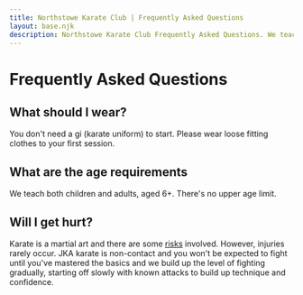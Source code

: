 ```yaml
---
title: Northstowe Karate Club | Frequently Asked Questions
layout: base.njk
description: Northstowe Karate Club Frequently Asked Questions. We teach both children and adults, aged 6+. Please wear comfortable loose clothing to your first lesson.
---
```

# Frequently Asked Questions

## What should I wear?
You don't need a gi (karate uniform) to start. Please wear loose fitting clothes to your first session.

## What are the age requirements
We teach both children and adults, aged 6+. There's no upper age limit.

## Will I get hurt?
Karate is a martial art and there are some [risks](/policies/risk) involved. However, injuries rarely occur. JKA karate is non-contact and you won't be expected to fight until you've mastered the basics and we build up the level of fighting gradually, starting off slowly with known attacks to build up technique and confidence.
